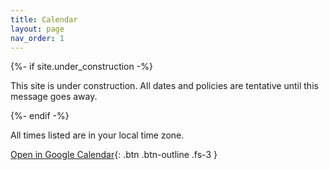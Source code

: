 ```yaml
---
title: Calendar
layout: page
nav_order: 1
---
```


<link href='{{ "/assets/fullcalendar/calendar.css" | relative_url }}' rel='stylesheet' />
<script src='{{ "/assets/fullcalendar/calendar.js" | relative_url }}'></script>

{%- if site.under_construction -%}
<p class="warning">
This site is under construction. All dates and policies are tentative until this message goes away.
</p>
{%- endif -%}

All times listed are in your local time zone.

[Open in Google Calendar](https://calendar.google.com/calendar/embed?src=c_d448b953776268f2bd9d8ed6a9ccc53f322e6c3e5659fceb44b7ddb18c99050f%40group.calendar.google.com&ctz=America%2FLos_Angeles){: .btn .btn-outline .fs-3 }

<div id='calendar'></div>
<script>
/* On smaller screens, we display a day by day view. */
var isMobile = window.matchMedia("only screen and (max-width: 760px)").matches;

document.addEventListener('DOMContentLoaded', function() {
  var calendarEl = document.getElementById('calendar');
  var calendar = new FullCalendar.Calendar(calendarEl, {
    plugins: [ 'googleCalendar', 'dayGrid', 'timeGrid' ],
    googleCalendarApiKey: '{{ site.data.calendar.google_api_key }}',
    events: {
      googleCalendarId: '{{ site.data.calendar.google_calendar_id }}',
    },
    eventClick: function (e) { e.preventDefault(); },
    eventRender: function (info) {
      // Stop from clicking Google Calendar
      info.el.removeAttribute('href');

      var titleEl = info.el.querySelector('.fc-title');
      var eventLocation = info.event.extendedProps.location;
      if (typeof eventLocation !== 'undefined') {
        /* Google Calendar will return the "Location" we put, but also a list
           of rooms we reserved (separated by commas).  This looks quite
           ugly--so if there are multiple locations we will only show the
           first one.  */
        eventLocation = eventLocation.split(', ')[0];
        titleEl.innerText += ' @ ' + eventLocation;
      }
      titleEl.innerText = titleEl.innerText.replace('{{ site.data.calendar.remove_prefix }}', '');

      var titleText = titleEl.innerText;
      {% for event_type in site.data.calendar.event_types %}
      if (titleText.includes('{{ event_type.needle }}')) {
        info.el.style.backgroundColor = '{{ event_type.color }}';
        info.el.style.borderColor = '{{ event_type.color }}';
        info.el.style.color = '{{ event_type.text_color }}';
      }
      {% endfor %}

      var detailedTitleText = titleText;
      var eventDescription = info.event.extendedProps.description;
      if (typeof eventDescription !== 'undefined') {
        detailedTitleText += '. ' + eventDescription;
      }

      var tooltip = new Tooltip(info.el, {
        title: detailedTitleText,
        placement: 'top',
        trigger: 'hover',
        container: 'body'
      });
    },
    eventTextColor: '#fff',
    allDaySlot: false,
    nowIndicator: true,
    header: {
        left: 'timeGridWeek,timeGridDay',
        center: '',
        right: 'prev,next'
    },
    views: {
        timeGridWeek: {
            duration: { weeks: 1 }
        },
    },
    hiddenDays: [0, 6],
    defaultView: isMobile ? 'timeGridDay' : 'timeGridWeek',
    height: 'auto',
    minTime: '{{ site.data.calendar.min_time }}',
    maxTime: '{{ site.data.calendar.max_time }}',
    timeZone: 'local'
  });
  calendar.render();
});
</script>